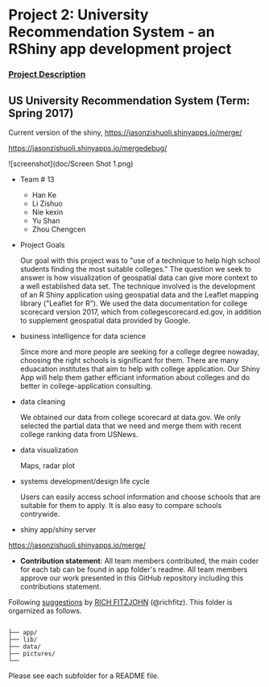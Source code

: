 # Project 2: University Recommendation System - an RShiny app development project

### [Project Description](doc/project2_desc.md)

## US University Recommendation System (Term: Spring 2017)

Current version of the shiny, 
https://jasonzishuoli.shinyapps.io/merge/

https://jasonzishuoli.shinyapps.io/mergedebug/

 

![screenshot](doc/Screen Shot 1.png)

+ Team # 13
	+ Han Ke
	+ Li Zishuo
	+ Nie kexin
	+ Yu Shan
	+ Zhou Chengcen

+ Project Goals

  Our goal with this project was to "use of a technique to help high school students finding the most suitable colleges." The question we seek to answer is how visualization of geospatial data can give more context to a well established data set. The technique involved is the development of an R Shiny application using geospatial data and the Leaflet mapping library ("Leaflet for R"). We used the data documentation for college scorecard version 2017, which from collegescorecard.ed.gov, in addition to supplement geospatial data provided by Google.
- business intelligence for data science

  Since more and more people are seeking for a college degree nowaday, choosing the right schools is significant for them. There are many eduacation institutes that aim to help with college application. Our Shiny App will help them gather efficiant information about colleges and do better in college-application consulting.
- data cleaning

  We obtained our data from college scorecard at data.gov. We only selected the partial data that we need and merge them with recent college ranking data from USNews.
- data visualization

  Maps, radar plot
- systems development/design life cycle

  Users can easily access school information and choose schools that are suitable for them to apply. It is also easy to compare schools contrywide. 

- shiny app/shiny server

https://jasonzishuoli.shinyapps.io/merge/
+ **Contribution statement**: All team members contributed, the main coder for each tab can be found in app folder's readme. All team members approve our work presented in this GitHub repository including this contributions statement. 

Following [suggestions](http://nicercode.github.io/blog/2013-04-05-projects/) by [RICH FITZJOHN](http://nicercode.github.io/about/#Team) (@richfitz). This folder is orgarnized as follows.

```

├── app/
├── lib/
├── data/
├── pictures/
└── 
```

Please see each subfolder for a README file.

